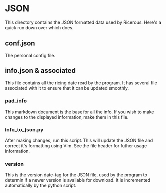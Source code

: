 # JSON
This directory contains the JSON formatted data used by Ricerous. Here's a quick run down over which does.

## conf.json
The personal config file.

## info.json & associated
This file contains all the ricing date read by the program. It has several file associated with it to ensure that it can be updated smoothly.

### pad_info
This markdown document is the base for all the info. If you wish to make changes to the displayed information, make them in this file.

### info_to_json.py
After making changes, run this script. This will update the JSON file and correct it's formatting using Vim. See the file header for futher usage information.

### version
This is the version date-tag for the JSON file, used by the program to determin if a newer version is available for download. It is incremented automatically by the python script.
